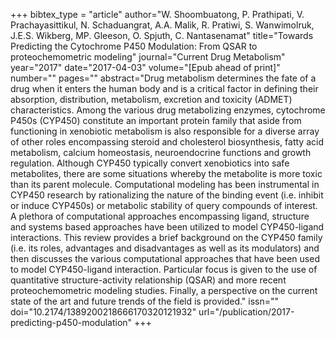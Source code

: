 +++
bibtex_type = "article"
author="W. Shoombuatong, P. Prathipati, V. Prachayasittikul, N. Schaduangrat, A.A. Malik, R. Pratiwi, S. Wanwimolruk, J.E.S. Wikberg, MP. Gleeson, O. Spjuth, C. Nantasenamat"
title="Towards Predicting the Cytochrome P450 Modulation: From QSAR to proteochemometric modeling"
journal="Current Drug Metabolism"
year="2017"
date="2017-04-03"
volume="[Epub ahead of print]"
number=""
pages=""
abstract="Drug metabolism determines the fate of a drug when it enters the human body and is a critical factor in defining their absorption, distribution, metabolism, excretion and toxicity (ADMET) characteristics. Among the various drug metabolizing enzymes, cytochrome P450s (CYP450) constitute an important protein family that aside from functioning in xenobiotic metabolism is also responsible for a diverse array of other roles encompassing steroid and cholesterol biosynthesis, fatty acid metabolism, calcium homeostasis, neuroendocrine functions and growth regulation. Although CYP450 typically convert xenobiotics into safe metabolites, there are some situations whereby the metabolite is more toxic than its parent molecule. Computational modeling has been instrumental in CYP450 research by rationalizing the nature of the binding event (i.e. inhibit or induce CYP450s) or metabolic stability of query compounds of interest. A plethora of computational approaches encompassing ligand, structure and systems based approaches have been utilized to model CYP450-ligand interactions. This review provides a brief background on the CYP450 family (i.e. its roles, advantages and disadvantages as well as its modulators) and then discusses the various computational approaches that have been used to model CYP450-ligand interaction. Particular focus is given to the use of quantitative structure-activity relationship (QSAR) and more recent proteochemometric modeling studies. Finally, a perspective on the current state of the art and future trends of the field is provided."
issn=""
doi="10.2174/1389200218666170320121932"
url="/publication/2017-predicting-p450-modulation"
+++


